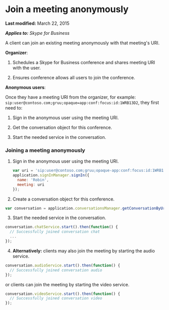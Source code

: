 
# Join a meeting anonymously

 **Last modified:** March 22, 2015

 _**Applies to:** Skype for Business_

A client can join an existing meeting anonymously with that meeting's URI.

 **Organizer**:

1. Schedules a Skype for Business conference and shares meeting URI with the user.
    
2. Ensures conference allows all users to join the conference.
    
**Anonymous users**:

Once they have a meeting URI from the organizer, for example: `sip:user@contoso.com;gruu;opaque=app:conf:focus:id:1WRB13D2`, they first need to:

1. Sign in the anonymous user using the meeting URI.
    
2. Get the conversation object for this conference.
    
3. Start the needed service in the conversation.
 
### Joining a meeting anonymously


1. Sign in the anonymous user using the meeting URI.

   ```js
   var uri = 'sip:user@contoso.com;gruu;opaque-app:conf:focus:id:1WRB13D2';
   application.signInManager.signIn({
     name: 'Robin',
     meeting: uri
   });
   ```

2. Create a conversation object for this conference.

  ```js
  var conversation = application.conversationsManager.getConversationByUri(uri);
  ```

3. Start the needed service in the conversation.

  ```js
  conversation.chatService.start().then(function() {
	// Successfully joined conversation chat
	...
  });
  ```

4.  **Alternatively:** clients may also join the meeting by starting the audio service.

  ```js
  conversation.audioService.start().then(function() {
	// Successfully joined conversation audio
  });
  ```

  or clients can join the meeting by starting the video service.
  
  ```js
  conversation.videoService.start().then(function() {
	// Successfully joined conversation video
  });
  ```

